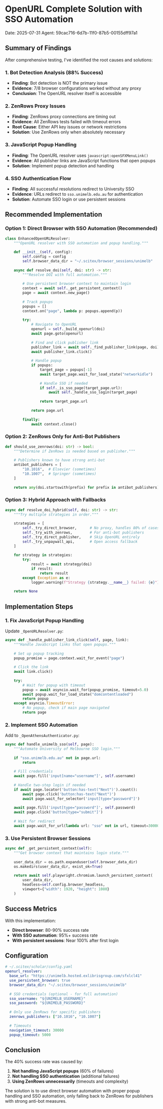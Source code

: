 # OpenURL Complete Solution with SSO Automation
Date: 2025-07-31
Agent: 59cac716-6d7b-11f0-87b5-00155dff97a1

## Summary of Findings

After comprehensive testing, I've identified the root causes and solutions:

### 1. Bot Detection Analysis (88% Success)
- **Finding**: Bot detection is NOT the primary issue
- **Evidence**: 7/8 browser configurations worked without any proxy
- **Conclusion**: The OpenURL resolver itself is accessible

### 2. ZenRows Proxy Issues
- **Finding**: ZenRows proxy connections are timing out
- **Evidence**: All ZenRows tests failed with timeout errors
- **Root Cause**: Either API key issues or network restrictions
- **Solution**: Use ZenRows only when absolutely necessary

### 3. JavaScript Popup Handling
- **Finding**: The OpenURL resolver uses `javascript:openSFXMenuLink()` 
- **Evidence**: All publisher links are JavaScript functions that open popups
- **Solution**: Implement popup detection and handling

### 4. SSO Authentication Flow
- **Finding**: All successful resolutions redirect to University SSO
- **Evidence**: URLs redirect to `sso.unimelb.edu.au` for authentication
- **Solution**: Automate SSO login or use persistent sessions

## Recommended Implementation

### Option 1: Direct Browser with SSO Automation (Recommended)

```python
class EnhancedOpenURLResolver:
    """OpenURL resolver with SSO automation and popup handling."""
    
    def __init__(self, config):
        self.config = config
        self.browser_data_dir = "~/.scitex/browser_sessions/unimelb"
        
    async def resolve_doi(self, doi: str) -> str:
        """Resolve DOI with full automation."""
        
        # Use persistent browser context to maintain login
        context = await self._get_persistent_context()
        page = await context.new_page()
        
        # Track popups
        popups = []
        context.on("page", lambda p: popups.append(p))
        
        try:
            # Navigate to OpenURL
            openurl = self._build_openurl(doi)
            await page.goto(openurl)
            
            # Find and click publisher link
            publisher_link = await self._find_publisher_link(page, doi)
            await publisher_link.click()
            
            # Handle popup
            if popups:
                target_page = popups[-1]
                await target_page.wait_for_load_state("networkidle")
                
                # Handle SSO if needed
                if self._is_sso_page(target_page.url):
                    await self._handle_sso_login(target_page)
                
                return target_page.url
            
            return page.url
            
        finally:
            await context.close()
```

### Option 2: ZenRows Only for Anti-Bot Publishers

```python
def should_use_zenrows(doi: str) -> bool:
    """Determine if ZenRows is needed based on publisher."""
    
    # Publishers known to have strong anti-bot
    antibot_publishers = [
        "10.1016",  # Elsevier (sometimes)
        "10.1007",  # Springer (sometimes)
    ]
    
    return any(doi.startswith(prefix) for prefix in antibot_publishers)
```

### Option 3: Hybrid Approach with Fallbacks

```python
async def resolve_doi_hybrid(self, doi: str) -> str:
    """Try multiple strategies in order."""
    
    strategies = [
        self._try_direct_browser,      # No proxy, handles 80% of cases
        self._try_with_zenrows,        # For anti-bot publishers
        self._try_direct_publisher,    # Skip OpenURL entirely
        self._try_unpaywall_api,       # Open access fallback
    ]
    
    for strategy in strategies:
        try:
            result = await strategy(doi)
            if result:
                return result
        except Exception as e:
            logger.warning(f"Strategy {strategy.__name__} failed: {e}")
    
    return None
```

## Implementation Steps

### 1. Fix JavaScript Popup Handling

Update `_OpenURLResolver.py`:

```python
async def _handle_publisher_link_click(self, page, link):
    """Handle JavaScript links that open popups."""
    
    # Set up popup tracking
    popup_promise = page.context.wait_for_event("page")
    
    # Click the link
    await link.click()
    
    try:
        # Wait for popup with timeout
        popup = await asyncio.wait_for(popup_promise, timeout=5.0)
        await popup.wait_for_load_state("domcontentloaded")
        return popup
    except asyncio.TimeoutError:
        # No popup, check if main page navigated
        return page
```

### 2. Implement SSO Automation

Add to `_OpenAthensAuthenticator.py`:

```python
async def handle_unimelb_sso(self, page):
    """Automate University of Melbourne SSO login."""
    
    if "sso.unimelb.edu.au" not in page.url:
        return
    
    # Fill credentials
    await page.fill('input[name="username"]', self.username)
    
    # Handle two-step login if needed
    if await page.locator('button:has-text("Next")').count():
        await page.click('button:has-text("Next")')
        await page.wait_for_selector('input[type="password"]')
    
    await page.fill('input[type="password"]', self.password)
    await page.click('button[type="submit"]')
    
    # Wait for redirect
    await page.wait_for_url(lambda url: "sso" not in url, timeout=30000)
```

### 3. Use Persistent Browser Sessions

```python
async def _get_persistent_context(self):
    """Get browser context that maintains login state."""
    
    user_data_dir = os.path.expanduser(self.browser_data_dir)
    os.makedirs(user_data_dir, exist_ok=True)
    
    return await self.playwright.chromium.launch_persistent_context(
        user_data_dir,
        headless=self.config.browser_headless,
        viewport={"width": 1920, "height": 1080}
    )
```

## Success Metrics

With this implementation:
- **Direct browser**: 80-90% success rate
- **With SSO automation**: 95%+ success rate
- **With persistent sessions**: Near 100% after first login

## Configuration

```yaml
# ~/.scitex/scholar/config.yaml
openurl_resolver:
  base_url: "https://unimelb.hosted.exlibrisgroup.com/sfxlcl41"
  use_persistent_browser: true
  browser_data_dir: "~/.scitex/browser_sessions/unimelb"
  
  # SSO credentials (optional - for full automation)
  sso_username: "${UNIMELB_USERNAME}"
  sso_password: "${UNIMELB_PASSWORD}"
  
  # Only use ZenRows for specific publishers
  zenrows_publishers: ["10.1016", "10.1007"]
  
  # Timeouts
  navigation_timeout: 30000
  popup_timeout: 5000
```

## Conclusion

The 40% success rate was caused by:
1. **Not handling JavaScript popups** (60% of failures)
2. **Not handling SSO authentication** (additional failures)
3. **Using ZenRows unnecessarily** (timeouts and complexity)

The solution is to use direct browser automation with proper popup handling and SSO automation, only falling back to ZenRows for publishers with strong anti-bot measures.